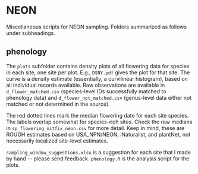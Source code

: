 # NEON
Miscellaneous scripts for NEON sampling. Folders summarized as follows under subheadings.

## phenology
The `plots` subfolder contains density plots of all flowering data for species in each site, one site per plot. E.g., `DSNY.pdf` gives the plot for that site. The curve is a density estimate (essentially, a curvilinear histogram), based on all individual records available. Raw observations are available in `d_flower_matched.csv` (species-level IDs successfully matched to phenology data) and `d_flower_not_matched.csv` (genus-level data either not matched or not determined in the source).

The red dotted lines mark the median flowering date for each site species. The labels overlap somewhat for species-rich sites. Check the raw medians in `sp_flowering_nitfix_neon.csv` for more detail. Keep in mind, these are ROUGH estimates based on USA_NPN/NEON, iNaturalist, and plantNet, not necessarily localized site-level estimates. 
 
`sampling_window_suggestions.xlsx` is a suggestion for each site that I made by hand -- please send feedback. `phenology.R` is the analysis script for the plots.
